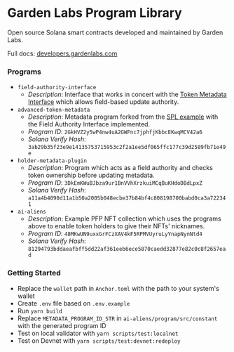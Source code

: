# Garden Labs Program Library

Open source Solana smart contracts developed and maintained by Garden Labs.

Full docs: <a href="https://developers.gardenlabs.com/">developers.gardenlabs.com</a>

### Programs

- `field-authority-interface`
  - *Description*: Interface that works in concert with the <a href="https://forum.solana.com/t/srfc-00017-token-metadata-interface/283">Token Metadata Interface</a> which allows field-based update authority.
- `advanced-token-metadata`
  - *Description*: Metadata program forked from the <a href="https://github.com/solana-labs/solana-program-library/tree/master/token-metadata/example">SPL example</a> with the Field Authority Interface implemented.
  - *Program ID*: `2GkHVZ2y5wP4nw4uA2GWFnc7jphfjKbbcEKwqMCV42a6`
  - *Solana Verify Hash*: `3ab29b35f23e9e14135753715953c2f2a1ee5df065ffc177c39d2589fb71e49e`
- `holder-metadata-plugin`
  - *Description*: Program which acts as a field authority and checks token ownership before updating metadata.
  - *Program ID*: `3DkEmKWuBJbza9ur1BnVVhXrzkuiMCqBuKHdoDBdLpxZ`
  - *Solana Verify Hash*: `a11a4b4090d11a1b50a2005b048ecbe37b84bf4c808198700babd0ca3a722341`
- `ai-aliens`
  - *Description*: Example PFP NFT collection which uses the programs above to enable token holders to give their NFTs' nicknames.
  - *Program ID*: `48MKwUN9uxxGrFCzXAV4kF5RPMVUyruLyYnapNynNtd4`
  - *Solana Verify Hash*: `81294793bddaeafbff5dd22af361eeb6ece5870caedd32877e82c0c8f2657ead`

### Getting Started

- Replace the `wallet` path in `Anchor.toml` with the path to your system's wallet
- Create `.env` file based on `.env.example`
- Run `yarn build`
- Replace `METADATA_PROGRAM_ID_STR` in `ai-aliens/program/src/constant` with the generated program ID
- Test on local validator with `yarn scripts/test:localnet`
- Test on Devnet with `yarn scripts/test:devnet:redeploy`
